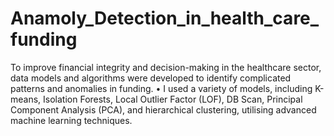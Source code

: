 # Anamoly_Detection_in_health_care_funding
To improve financial integrity and decision-making in the healthcare sector, data models and algorithms were developed to identify complicated patterns and anomalies in funding. • I used a variety of models, including K-means, Isolation Forests, Local Outlier Factor (LOF), DB Scan, Principal Component Analysis (PCA), and hierarchical clustering, utilising advanced machine learning techniques.
